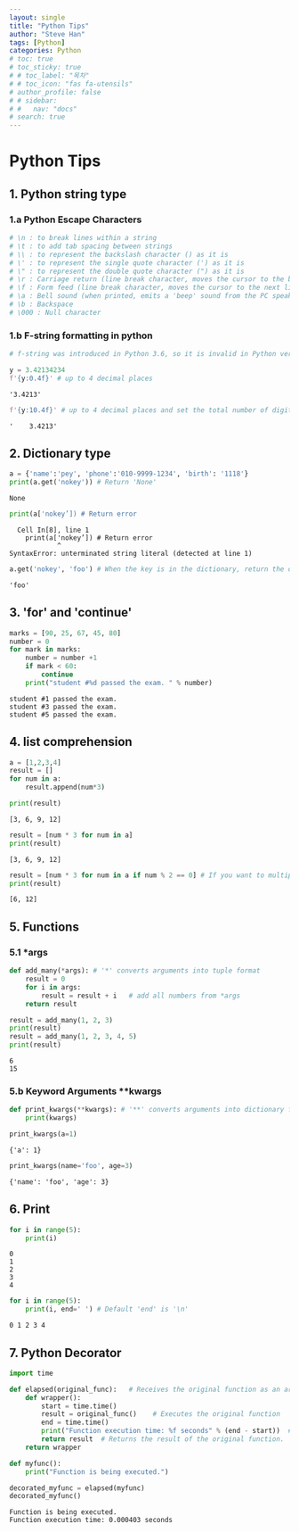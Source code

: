 ```yaml
---
layout: single
title: "Python Tips"
author: "Steve Han"
tags: [Python]
categories: Python
# toc: true
# toc_sticky: true
# # toc_label: "목차"
# # toc_icon: "fas fa-utensils"
# author_profile: false
# # sidebar:
# #   nav: "docs"
# search: true
---
```


<h1>Python Tips</h1>

<h2>1. Python string type</h2>

<h3>1.a Python Escape Characters</h3>


```python
# \n : to break lines within a string
# \t : to add tab spacing between strings
# \\ : to represent the backslash character () as it is
# \' : to represent the single quote character (') as it is
# \" : to represent the double quote character (") as it is
# \r : Carriage return (line break character, moves the cursor to the beginning of the current line)
# \f : Form feed (line break character, moves the cursor to the next line)
# \a : Bell sound (when printed, emits a 'beep' sound from the PC speaker)
# \b : Backspace
# \000 : Null character
```

<h3>1.b F-string formatting in python</h3>


```python
# f-string was introduced in Python 3.6, so it is invalid in Python versions lower than 3.6.
```


```python
y = 3.42134234
f'{y:0.4f}' # up to 4 decimal places
```




    '3.4213'




```python
f'{y:10.4f}' # up to 4 decimal places and set the total number of digits to 10.
```




    '    3.4213'



<h2>2. Dictionary type</h2>


```python
a = {'name':'pey', 'phone':'010-9999-1234', 'birth': '1118'}
print(a.get('nokey')) # Return 'None'
```

    None



```python
print(a['nokey’]) # Return error
```


      Cell In[8], line 1
        print(a['nokey’]) # Return error
                ^
    SyntaxError: unterminated string literal (detected at line 1)




```python
a.get('nokey', 'foo') # When the key is in the dictionary, return the default value 'foo'
```




    'foo'



<h2>3. 'for' and 'continue' </h2>


```python
marks = [90, 25, 67, 45, 80]
number = 0 
for mark in marks: 
    number = number +1 
    if mark < 60:
        continue 
    print("student #%d passed the exam. " % number)
```

    student #1 passed the exam. 
    student #3 passed the exam. 
    student #5 passed the exam. 


<h2>4. list comprehension</h2>


```python
a = [1,2,3,4]
result = []
for num in a:
    result.append(num*3)

print(result)
```

    [3, 6, 9, 12]



```python
result = [num * 3 for num in a]
print(result)
```

    [3, 6, 9, 12]



```python
result = [num * 3 for num in a if num % 2 == 0] # If you want to multiply 3 to even numbers only
print(result)
```

    [6, 12]


<h2>5. Functions</h2>

<h3>5.1 *args</h3>


```python
def add_many(*args): # '*' converts arguments into tuple format
    result = 0 
    for i in args: 
        result = result + i   # add all numbers from *args
    return result

result = add_many(1, 2, 3)
print(result)
result = add_many(1, 2, 3, 4, 5)
print(result)
```

    6
    15


<h3>5.b Keyword Arguments **kwargs</h3>


```python
def print_kwargs(**kwargs): # '**' converts arguments into dictionary format
    print(kwargs) 
```


```python
print_kwargs(a=1)
```

    {'a': 1}



```python
print_kwargs(name='foo', age=3)
```

    {'name': 'foo', 'age': 3}


<h2>6. Print</h2>


```python
for i in range(5):
    print(i)
```

    0
    1
    2
    3
    4



```python
for i in range(5):
    print(i, end=' ') # Default 'end' is '\n'
```

    0 1 2 3 4 

<h2> 7. Python Decorator</h2>


```python
import time

def elapsed(original_func):   # Receives the original function as an argument.
    def wrapper():
        start = time.time()
        result = original_func()    # Executes the original function
        end = time.time()
        print("Function execution time: %f seconds" % (end - start))  # Prints the execution time of the original function.
        return result  # Returns the result of the original function.
    return wrapper

def myfunc():
    print("Function is being executed.")

decorated_myfunc = elapsed(myfunc)
decorated_myfunc()
```

    Function is being executed.
    Function execution time: 0.000403 seconds



```python

```


```python

```
